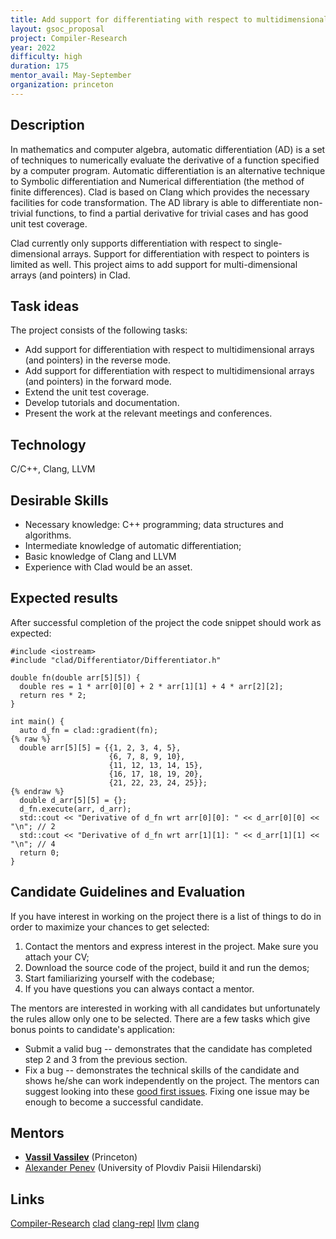```yaml
---
title: Add support for differentiating with respect to multidimensional arrays (or pointers) in Clad
layout: gsoc_proposal
project: Compiler-Research
year: 2022
difficulty: high
duration: 175
mentor_avail: May-September
organization: princeton
---
```


## Description

In mathematics and computer algebra, automatic differentiation (AD) is a set of
techniques to numerically evaluate the derivative of a function specified by a
computer program. Automatic differentiation is an alternative technique to
Symbolic differentiation and Numerical differentiation (the method of finite
differences). Clad is based on Clang which provides the necessary facilities for
code transformation. The AD library is able to differentiate non-trivial
functions, to find a partial derivative for trivial cases and has good unit test
coverage.

Clad currently only supports differentiation with respect to single-dimensional
arrays. Support for differentiation with respect to pointers is limited as well.
This project aims to add support for multi-dimensional arrays (and pointers) in
Clad.

## Task ideas

The project consists of the following tasks:
  * Add support for differentiation with respect to multidimensional arrays
    (and pointers) in the reverse mode.
  * Add support for differentiation with respect to multidimensional arrays
    (and pointers) in the forward mode.
  * Extend the unit test coverage.
  * Develop tutorials and documentation.
  * Present the work at the relevant meetings and conferences.

## Technology

C/C++, Clang, LLVM

## Desirable Skills

 * Necessary knowledge: C++ programming; data structures and algorithms.
 * Intermediate knowledge of automatic differentiation;
 * Basic knowledge of Clang and LLVM
 * Experience with Clad would be an asset.

## Expected results

After successful completion of the project the code snippet should work as
expected:
```
#include <iostream>
#include "clad/Differentiator/Differentiator.h"

double fn(double arr[5][5]) {
  double res = 1 * arr[0][0] + 2 * arr[1][1] + 4 * arr[2][2];
  return res * 2;
}

int main() {
  auto d_fn = clad::gradient(fn);
{% raw %}
  double arr[5][5] = {{1, 2, 3, 4, 5},
                      {6, 7, 8, 9, 10},
                      {11, 12, 13, 14, 15},
                      {16, 17, 18, 19, 20},
                      {21, 22, 23, 24, 25}};
{% endraw %}
  double d_arr[5][5] = {};
  d_fn.execute(arr, d_arr);
  std::cout << "Derivative of d_fn wrt arr[0][0]: " << d_arr[0][0] << "\n"; // 2
  std::cout << "Derivative of d_fn wrt arr[1][1]: " << d_arr[1][1] << "\n"; // 4
  return 0;
}
```

## Candidate Guidelines and Evaluation

If you have interest in working on the project there is a list of things to do
in order to maximize your chances to get selected:

1. Contact the mentors and express interest in the project. Make sure you attach
   your CV;
2. Download the source code of the project, build it and run the demos;
3. Start familiarizing yourself with the codebase;
4. If you have questions you can always contact a mentor.

The mentors are interested in working with all candidates but unfortunately the
rules allow only one to be selected. There are a few tasks which give bonus
points to candidate's application:
 * Submit a valid bug -- demonstrates that the candidate has completed step 2
   and 3 from the previous section.
 * Fix a bug -- demonstrates the technical skills of the candidate and shows
   he/she can work independently on the project. The mentors can suggest looking
   into these [good first issues](https://github.com/vgvassilev/clad/labels/good%20first%20issue).
   Fixing one issue may be enough to become a successful candidate.

## Mentors
 * **[Vassil Vassilev](mailto:vvasilev@cern.ch)** (Princeton)
 * [Alexander Penev](mailto:alexander.p.penev@gmail.com) (University of Plovdiv Paisii Hilendarski)

## Links

[Compiler-Research](https://compiler-research.org)
[clad](https://github.com/vgvassilev/clad)
[clang-repl](https://root.cern/blog/cling-in-llvm/)
[llvm](https://llvm.org/)
[clang](https://clang.llvm.org/)
